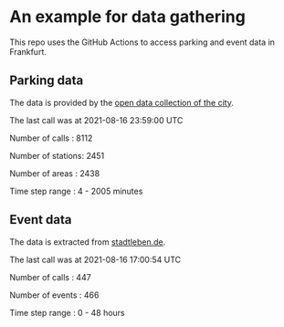 # An example for data gathering

This repo uses the GitHub Actions to access parking and event data in Frankfurt.

## Parking data
The data is provided by the [open data collection of the city](https://www.offenedaten.frankfurt.de/).

The last call was at 2021-08-16 23:59:00 UTC

Number of calls   : 8112

Number of stations: 2451

Number of areas   : 2438

Time step range   :    4 - 2005 minutes


## Event data
The data is extracted from [stadtleben.de](https://stadtleben.de/frankfurt/).

The last call was at 2021-08-16 17:00:54 UTC

Number of calls   : 447

Number of events  : 466

Time step range   :   0 -  48 hours

